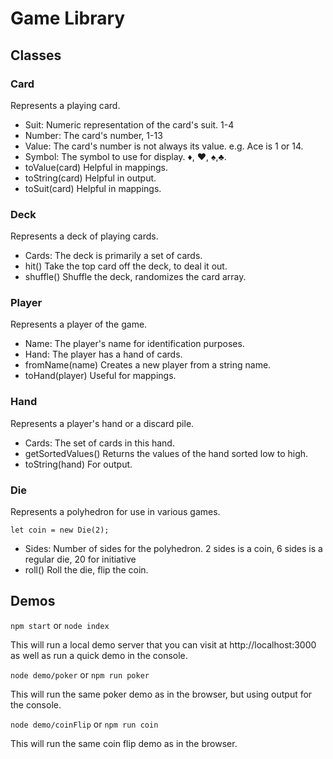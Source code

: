 # Game Library

## Classes

### Card

Represents a playing card.

- Suit: Numeric representation of the card's suit. 1-4
- Number: The card's number, 1-13
- Value: The card's number is not always its value. e.g. Ace is 1 or 14.
- Symbol: The symbol to use for display. &diams;, &hearts;, &spades;,&clubs;.
- toValue(card) Helpful in mappings.
- toString(card) Helpful in output.
- toSuit(card) Helpful in mappings.

### Deck

Represents a deck of playing cards.

- Cards: The deck is primarily a set of cards.
- hit() Take the top card off the deck, to deal it out.
- shuffle() Shuffle the deck, randomizes the card array.

### Player

Represents a player of the game.

- Name: The player's name for identification purposes.
- Hand: The player has a hand of cards.
- fromName(name) Creates a new player from a string name.
- toHand(player) Useful for mappings.

### Hand

Represents a player's hand or a discard pile.

- Cards: The set of cards in this hand.
- getSortedValues() Returns the values of the hand sorted low to high.
- toString(hand) For output.

### Die

Represents a polyhedron for use in various games.

`let coin = new Die(2);`

- Sides: Number of sides for the polyhedron. 2 sides is a coin, 6 sides is a regular die, 20 for initiative
- roll() Roll the die, flip the coin.

## Demos

`npm start` or `node index`

This will run a local demo server that you can visit at http://localhost:3000 as well as run a quick demo in the console.

`node demo/poker` or `npm run poker`

This will run the same poker demo as in the browser, but using output for the console.

`node demo/coinFlip` or `npm run coin`

This will run the same coin flip demo as in the browser.
